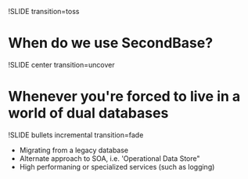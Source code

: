 !SLIDE transition=toss

# When do we use SecondBase?

!SLIDE center transition=uncover

# Whenever you're forced to live in a world of dual databases


!SLIDE bullets incremental transition=fade

* Migrating from a legacy database
* Alternate approach to SOA, i.e. 'Operational Data Store" 
* High performaning or specialized services (such as logging)
